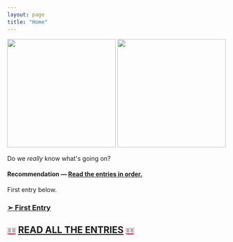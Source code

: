 ```yaml
---
layout: page
title: "Home"
---
```

<div>
<img src="https://c.tenor.com/x-XKjAgiS6YAAAAi/agenturleben-agencylife.gif" width="250" height="250"> <img src="https://c.tenor.com/kALaOTg9xiYAAAAi/cube-square.gif" width="250" height="250">
</div>

Do we <i>really</i> know what's going on?

#### Recommendation — <u>Read the entries in order.</u>

First entry below.

### [➢ First Entry](https://clxrityy.github.io/entries/entry1/)
## <img src="icons/book.gif" style="vertical-align:middle" width="20" height="20"> [READ ALL THE ENTRIES](https://clxrityy.github.io/entries/home/) <img src="icons/book.gif" style="vertical-align:middle" width="20" height="20">
